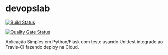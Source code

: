 # devopslab

[![Build Status](https://app.travis-ci.com/jeffersonclark1/devopslab.svg?branch=main)](https://app.travis-ci.com/jeffersonclark1/devopslab)

[![Quality Gate Status](https://sonarcloud.io/api/project_badges/measure?project=lab-devops-clark&metric=alert_status)](https://sonarcloud.io/summary/new_code?id=lab-devops-clark)

Aplicação Simples em Python/Flask com teste usando Unittest integrado ao Travis-CI fazendo deploy na Cloud.
